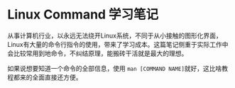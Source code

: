 # Linux Command 学习笔记

从事计算机行业，以永远无法绕开Linux系统，不同于从小接触的图形化界面，Linux有大量的命令行指令的使用，带来了学习成本。这篇笔记侧重于实际工作中会比较常用到地命令，不纠结原理，能搬砖干活就是最大的理想。

如果说想要知道一个命令的全部信息，使用 `man [COMMAND NAME]`就好，这比啥教程都来的全面直接还方便。
